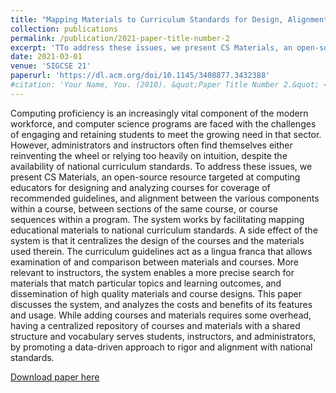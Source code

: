 ```yaml
---
title: "Mapping Materials to Curriculum Standards for Design, Alignment, Audit, and Search"
collection: publications
permalink: /publication/2021-paper-title-number-2
excerpt: 'TTo address these issues, we present CS Materials, an open-source resource targeted at computing educators for designing and analyzing courses for coverage of recommended guidelines, and alignment between the various components within a course, between sections of the same course, or course sequences within a program'
date: 2021-03-01
venue: 'SIGCSE 21'
paperurl: 'https://dl.acm.org/doi/10.1145/3408877.3432388'
#citation: 'Your Name, You. (2010). &quot;Paper Title Number 2.&quot; <i>Journal 1</i>. 1(2).'
---
```


Computing proficiency is an increasingly vital component of the modern workforce, and computer science programs are faced with the challenges of engaging and retaining students to meet the growing need in that sector. However, administrators and instructors often find themselves either reinventing the wheel or relying too heavily on intuition, despite the availability of national curriculum standards. To address these issues, we present CS Materials, an open-source resource targeted at computing educators for designing and analyzing courses for coverage of recommended guidelines, and alignment between the various components within a course, between sections of the same course, or course sequences within a program. The system works by facilitating mapping educational materials to national curriculum standards. A side effect of the system is that it centralizes the design of the courses and the materials used therein. The curriculum guidelines act as a lingua franca that allows examination of and comparison between materials and courses. More relevant to instructors, the system enables a more precise search for materials that match particular topics and learning outcomes, and dissemination of high quality materials and course designs. This paper discusses the system, and analyzes the costs and benefits of its features and usage. While adding courses and materials requires some overhead, having a centralized repository of courses and materials with a shared structure and vocabulary serves students, instructors, and administrators, by promoting a data-driven approach to rigor and alignment with national standards.

[Download paper here](https://dl.acm.org/doi/10.1145/3408877.3432388)

